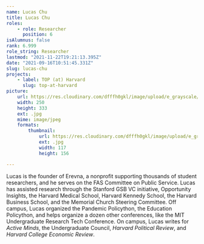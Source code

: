 ```yaml
---
name: Lucas Chu
title: Lucas Chu
roles:
    - role: Researcher
      position: 6
isAlumnus: false
rank: 6.999
role_string: Researcher
lastmod: "2021-11-22T19:21:13.395Z"
date: "2021-09-16T10:51:45.331Z"
slug: lucas-chu
projects:
    - label: TOP (at) Harvard
      slug: top-at-harvard
picture:
    url: https://res.cloudinary.com/dfffh0gkl/image/upload/e_grayscale/v1634898960/lucas_a60431186b.jpg
    width: 250
    height: 333
    ext: .jpg
    mime: image/jpeg
    formats:
        thumbnail:
            url: https://res.cloudinary.com/dfffh0gkl/image/upload/e_grayscale/v1634898960/thumbnail_lucas_a60431186b.jpg
            ext: .jpg
            width: 117
            height: 156

---
```

Lucas is the founder of Erevna, a nonprofit supporting thousands of student researchers, and he serves on the FAS Committee on Public Service. Lucas has assisted research through the Stanford GSB VC initiative, Opportunity Insights, the Harvard Medical School, Harvard Kennedy School, the Harvard Business School, and the Memorial Church Steering Committee. Off campus, Lucas organized the Pandemic Policython, the Education Policython, and helps organize a dozen other conferences, like the MIT Undergraduate Research Tech Conference. On campus, Lucas writes for *Active Minds*, the Undergraduate Council, *Harvard Political Review*, and *Harvard College Economic Review*.